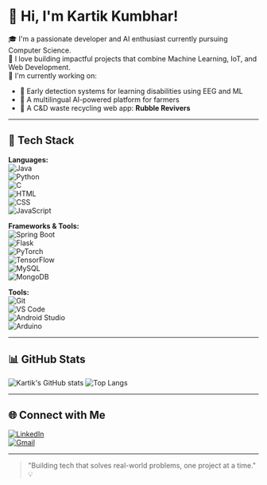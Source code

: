 # 👋 Hi, I'm Kartik Kumbhar!

🎓 I'm a passionate developer and AI enthusiast currently pursuing Computer Science.  
🚀 I love building impactful projects that combine Machine Learning, IoT, and Web Development.  
🌱 I'm currently working on:  
- 🧠 Early detection systems for learning disabilities using EEG and ML  
- 🌾 A multilingual AI-powered platform for farmers  
- 🧹 A C&D waste recycling web app: **Rubble Revivers**

---

## 🔧 Tech Stack

**Languages:**  
![Java](https://img.shields.io/badge/Java-ED8B00?style=flat&logo=java&logoColor=white)  
![Python](https://img.shields.io/badge/Python-3670A0?style=flat&logo=python&logoColor=white)  
![C](https://img.shields.io/badge/C-00599C?style=flat&logo=c&logoColor=white)  
![HTML](https://img.shields.io/badge/HTML-E34F26?style=flat&logo=html5&logoColor=white)  
![CSS](https://img.shields.io/badge/CSS-1572B6?style=flat&logo=css3&logoColor=white)  
![JavaScript](https://img.shields.io/badge/JavaScript-F7DF1E?style=flat&logo=javascript&logoColor=black)

**Frameworks & Tools:**  
![Spring Boot](https://img.shields.io/badge/Spring_Boot-6DB33F?style=flat&logo=spring-boot&logoColor=white)  
![Flask](https://img.shields.io/badge/Flask-000000?style=flat&logo=flask)  
![PyTorch](https://img.shields.io/badge/PyTorch-EE4C2C?style=flat&logo=pytorch&logoColor=white)  
![TensorFlow](https://img.shields.io/badge/TensorFlow-FF6F00?style=flat&logo=tensorflow&logoColor=white)  
![MySQL](https://img.shields.io/badge/MySQL-4479A1?style=flat&logo=mysql&logoColor=white)  
![MongoDB](https://img.shields.io/badge/MongoDB-4EA94B?style=flat&logo=mongodb&logoColor=white)

**Tools:**  
![Git](https://img.shields.io/badge/Git-F05032?style=flat&logo=git&logoColor=white)  
![VS Code](https://img.shields.io/badge/VS_Code-007ACC?style=flat&logo=visual-studio-code&logoColor=white)  
![Android Studio](https://img.shields.io/badge/Android_Studio-3DDC84?style=flat&logo=android-studio&logoColor=white)  
![Arduino](https://img.shields.io/badge/Arduino-00979D?style=flat&logo=arduino&logoColor=white)

---

## 📊 GitHub Stats

![Kartik's GitHub stats](https://github-readme-stats.vercel.app/api?username=Kartik-Kumbhar&show_icons=true&theme=radical)
![Top Langs](https://github-readme-stats.vercel.app/api/top-langs/?username=Kartik-Kumbhar&layout=compact&theme=radical)

---

## 🌐 Connect with Me

[![LinkedIn](https://img.shields.io/badge/LinkedIn-blue?style=flat&logo=linkedin&logoColor=white)](https://linkedin.com/in/kartik-kumbhar)  
[![Gmail](https://img.shields.io/badge/Gmail-D14836?style=flat&logo=gmail&logoColor=white)](mailto:kartik.kumbhar.cs@gmail.com)

---

> "Building tech that solves real-world problems, one project at a time." 💡
